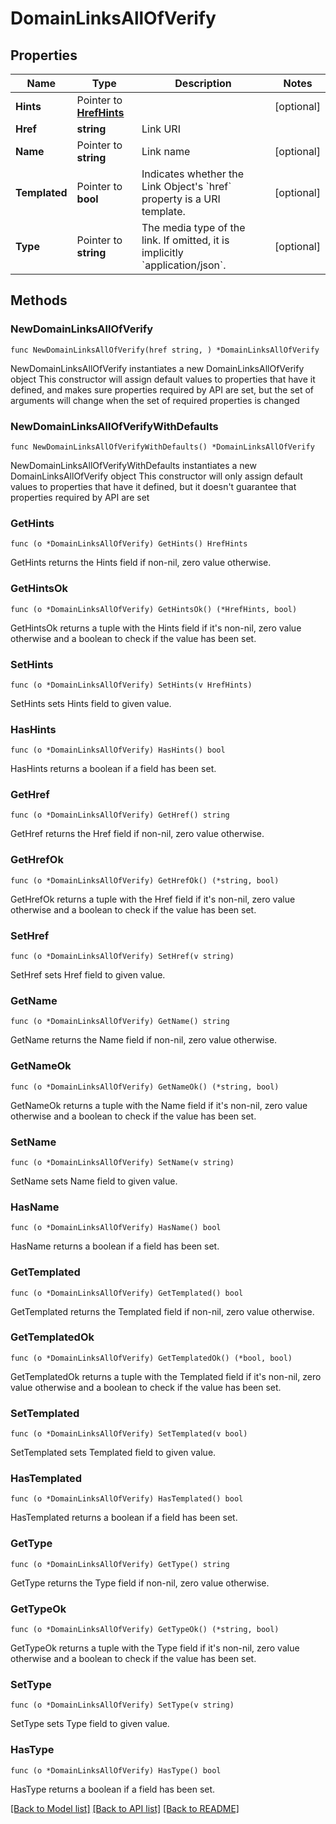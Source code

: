 # DomainLinksAllOfVerify

## Properties

Name | Type | Description | Notes
------------ | ------------- | ------------- | -------------
**Hints** | Pointer to [**HrefHints**](HrefHints.md) |  | [optional] 
**Href** | **string** | Link URI | 
**Name** | Pointer to **string** | Link name | [optional] 
**Templated** | Pointer to **bool** | Indicates whether the Link Object&#39;s &#x60;href&#x60; property is a URI template. | [optional] 
**Type** | Pointer to **string** | The media type of the link. If omitted, it is implicitly &#x60;application/json&#x60;. | [optional] 

## Methods

### NewDomainLinksAllOfVerify

`func NewDomainLinksAllOfVerify(href string, ) *DomainLinksAllOfVerify`

NewDomainLinksAllOfVerify instantiates a new DomainLinksAllOfVerify object
This constructor will assign default values to properties that have it defined,
and makes sure properties required by API are set, but the set of arguments
will change when the set of required properties is changed

### NewDomainLinksAllOfVerifyWithDefaults

`func NewDomainLinksAllOfVerifyWithDefaults() *DomainLinksAllOfVerify`

NewDomainLinksAllOfVerifyWithDefaults instantiates a new DomainLinksAllOfVerify object
This constructor will only assign default values to properties that have it defined,
but it doesn't guarantee that properties required by API are set

### GetHints

`func (o *DomainLinksAllOfVerify) GetHints() HrefHints`

GetHints returns the Hints field if non-nil, zero value otherwise.

### GetHintsOk

`func (o *DomainLinksAllOfVerify) GetHintsOk() (*HrefHints, bool)`

GetHintsOk returns a tuple with the Hints field if it's non-nil, zero value otherwise
and a boolean to check if the value has been set.

### SetHints

`func (o *DomainLinksAllOfVerify) SetHints(v HrefHints)`

SetHints sets Hints field to given value.

### HasHints

`func (o *DomainLinksAllOfVerify) HasHints() bool`

HasHints returns a boolean if a field has been set.

### GetHref

`func (o *DomainLinksAllOfVerify) GetHref() string`

GetHref returns the Href field if non-nil, zero value otherwise.

### GetHrefOk

`func (o *DomainLinksAllOfVerify) GetHrefOk() (*string, bool)`

GetHrefOk returns a tuple with the Href field if it's non-nil, zero value otherwise
and a boolean to check if the value has been set.

### SetHref

`func (o *DomainLinksAllOfVerify) SetHref(v string)`

SetHref sets Href field to given value.


### GetName

`func (o *DomainLinksAllOfVerify) GetName() string`

GetName returns the Name field if non-nil, zero value otherwise.

### GetNameOk

`func (o *DomainLinksAllOfVerify) GetNameOk() (*string, bool)`

GetNameOk returns a tuple with the Name field if it's non-nil, zero value otherwise
and a boolean to check if the value has been set.

### SetName

`func (o *DomainLinksAllOfVerify) SetName(v string)`

SetName sets Name field to given value.

### HasName

`func (o *DomainLinksAllOfVerify) HasName() bool`

HasName returns a boolean if a field has been set.

### GetTemplated

`func (o *DomainLinksAllOfVerify) GetTemplated() bool`

GetTemplated returns the Templated field if non-nil, zero value otherwise.

### GetTemplatedOk

`func (o *DomainLinksAllOfVerify) GetTemplatedOk() (*bool, bool)`

GetTemplatedOk returns a tuple with the Templated field if it's non-nil, zero value otherwise
and a boolean to check if the value has been set.

### SetTemplated

`func (o *DomainLinksAllOfVerify) SetTemplated(v bool)`

SetTemplated sets Templated field to given value.

### HasTemplated

`func (o *DomainLinksAllOfVerify) HasTemplated() bool`

HasTemplated returns a boolean if a field has been set.

### GetType

`func (o *DomainLinksAllOfVerify) GetType() string`

GetType returns the Type field if non-nil, zero value otherwise.

### GetTypeOk

`func (o *DomainLinksAllOfVerify) GetTypeOk() (*string, bool)`

GetTypeOk returns a tuple with the Type field if it's non-nil, zero value otherwise
and a boolean to check if the value has been set.

### SetType

`func (o *DomainLinksAllOfVerify) SetType(v string)`

SetType sets Type field to given value.

### HasType

`func (o *DomainLinksAllOfVerify) HasType() bool`

HasType returns a boolean if a field has been set.


[[Back to Model list]](../README.md#documentation-for-models) [[Back to API list]](../README.md#documentation-for-api-endpoints) [[Back to README]](../README.md)


